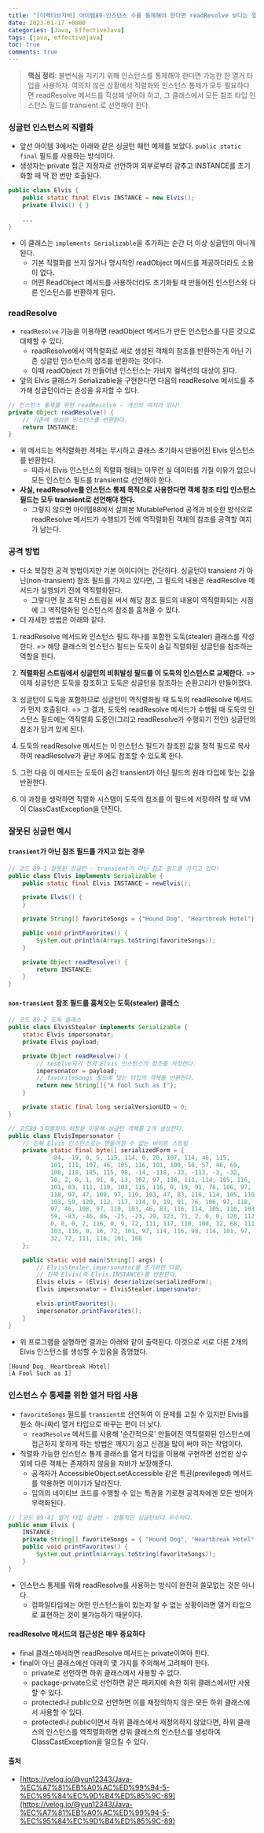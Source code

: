 ```yaml
---
title: "[이펙티브자바] 아이템89-인스턴스 수를 통제해야 한다면 readResolve 보다는 열거 타입을 사용하라"
date: 2023-01-17 +0800
categories: [Java, EffectiveJava]
tags: [java, effectivejava]
toc: true
comments: true
---
```


> **핵심 정리**: 불변식을 지키기 위해 인스턴스를 통제해야 한다면 가능한 한 열거 타입을 사용하자. 여의치 않은 상황에서 직렬화와 인스턴스 통제가 모두 필요하다면 readResolve 메서드를 작성해 넣어야 하고, 그 클래스에서 모든 참조 타입 인스턴스 필드를 transient 로 선언해야 한다.

### 싱글턴 인스턴스의 직렬화

- 앞선 아이템 3에서는 아래와 같은 싱글턴 패턴 예제를 보았다. `public static final` 필드를 사용하는 방식이다. 
- 생성자는 private 접근 지정자로 선언하여 외부로부터 감추고 INSTANCE를 초기화할 때 딱 한 번만 호출된다.

```java
public class Elvis {
    public static final Elvis INSTANCE = new Elvis();
    private Elvis() { }

    ...
}
```

- 이 클래스는 `implements Serializable`을 추가하는 순간 더 이상 싱글턴이 아니게 된다.
  - 기본 직렬화를 쓰지 않거나 명시적인 readObject 메서드를 제공하더라도 소용이 없다. 
  - 어떤 ReadObject 메서드를 사용하더라도 초기화될 때 만들어진 인스턴스와 다른 인스턴스를 반환하게 된다.

### readResolve
- `readResolve` 기능을 이용하면 readObject 메서드가 만든 인스턴스를 다른 것으로 대체할 수 있다.
  - readResolve에서 역직렬화로 새로 생성된 객체의 참조를 반환하는게 아닌 기존 싱글턴 인스턴스의 참조를 반환하는 것이다.
  - 이때 readObject 가 만들어낸 인스턴스는 가비지 컬렉션의 대상이 된다.
- 앞의 Elvis 클래스가 Serializable을 구현한다면 다음의 readResolve 메서드를 추가해 싱글턴이라는 손성을 유지할 수 있다.

```java
// 인스턴스 통제를 위한 readResolve - 개선의 여지가 있다!
private Object readResolve() {
    // 기존에 생성된 인스턴스를 반환한다.
    return INSTANCE;
}
```

- 위 메서드는 역직렬화한 객체는 무시하고 클래스 초기화시 만들어진 Elvis 인스턴스를 반환한다.
  - 따라서 Elvis 인스턴스의 직렬화 형태는 아무런 실 데이터를 가질 이유가 없으니 모든 인스턴스 필드를 transient로 선언해야 한다.
- <b>사실, readResolve를 인스턴스 통제 목적으로 사용한다면 객체 참조 타입 인스턴스 필드는 모두 transient로 선언해야 한다.</b>
  - 그렇지 않으면 아이템88에서 살펴본 MutablePeriod 공격과 비슷한 방식으로 readResolve 메서드가 수행되기 전에 역직렬화된 객체의 참조를 공격할 여지가 남는다.


### 공격 방법
- 다소 복잡한 공격 방법이지만 기본 아이디어는 간단하다. 싱글턴이 transient 가 아닌(non-transient) 참조 필드를 가지고 있다면, 그 필드의 내용은 readResolve 메서드가 실행되기 전에 역직렬화된다. 
  - 그렇다면 잘 조작된 스트림을 써서 해당 참조 필드의 내용이 역직렬화되는 시점에 그 역직렬화된 인스턴스의 참조를 훔쳐올 수 있다.
- 더 자세한 방법은 아래와 같다.

1) readResolve 메서드와 인스턴스 필드 하나를 포함한 도둑(stealer) 클래스를 작성한다.
=> 해당 클래스의 인스턴스 필드는 도둑이 숨길 직렬화된 싱글턴을 참조하는 역할을 한다.

2) <b>직렬화된 스트림에서 싱글턴의 비휘발성 필드를 이 도둑의 인스턴스로 교체한다.</b>
=> 이제 싱글턴은 도둑을 참조하고 도둑은 싱글턴을 참조하는 순환고리가 만들어졌다.

4) 싱글턴이 도둑을 포함하므로 싱글턴이 역직렬화될 때 도둑의 readResolve 메서드가 먼저 호출된다.
=> 그 결과, 도둑의 readResolve 메서드가 수행될 때 도둑의 인스턴스 필드에는 역직렬화 도중인(그리고 readResolve가 수행되기 전인) 싱글턴의 참조가 담겨 있게 된다.

5) 도둑의 readResolve 메서드는 이 인스턴스 필드가 참조한 값을 정적 필드로 복사하여 readResolve가 끝난 후에도 참조할 수 있도록 한다.

2) 그런 다음 이 메서드는 도둑이 숨긴 transient가 아닌 필드의 원래 타입에 맞는 값을 반환한다.

3) 이 과정을 생략하면 직렬화 시스템이 도둑의 참조를 이 필드에 저장하려 할 때 VM이 ClassCastException을 던진다.

### 잘못된 싱글턴 예시

#### `transient`가 아닌 참조 필드를 가지고 있는 경우

```java
// 코드 89-1 잘못된 싱글턴 - transient가 아닌 참조 필드를 가지고 있다!
public class Elvis implements Serializable {
    public static final Elvis INSTANCE = newElvis();

    private Elvis() {
    }

    private String[] favoriteSongs = {"Hound Dog", "Heartbreak Hotel"};

    public void printFavorites() {
        System.out.println(Arrays.toString(favoriteSongs));
    }

    private Object readResolve() {
        return INSTANCE;
    }
}
```

#### `non-transient` 참조 필드를 훔쳐오는 도둑(stealer) 클래스

```java
// 코드 89-2 도둑 클래스
public class ElvisStealer implements Serializable {
    static Elvis impersonator;
    private Elvis payload;

    private Object readResolve() {
        // resolve되기 전의 Elvis 인스턴스의 참조를 저장한다. 
        impersonator = payload;
        // favoriteSongs 필드에 맞는 타입의 객체를 반환한다. 
        return new String[]{"A Fool Such as I"};
    }

    private static final long serialVersionUID = 0;
}
```

```java
// 코드89-3직렬화의 허점을 이용해 싱글턴 객체를 2개 생성한다.
public class ElvisImpersonator {
    // 진짜 Elvis 인스턴스로는 만들어질 수 없는 바이트 스트림
    private static final byte[] serializedForm = {
            -84, -19, 0, 5, 115, 114, 0, 20, 107, 114, 46, 115,
            101, 111, 107, 46, 105, 116, 101, 109, 56, 57, 46, 69,
            108, 118, 105, 115, 98, -14, -118, -33, -113, -3, -32,
            70, 2, 0, 1, 91, 0, 13, 102, 97, 118, 111, 114, 105, 116,
            101, 83, 111, 110, 103, 115, 116, 0, 19, 91, 76, 106, 97,
            118, 97, 47, 108, 97, 110, 103, 47, 83, 116, 114, 105, 110,
            103, 59, 120, 112, 117, 114, 0, 19, 91, 76, 106, 97, 118,
            97, 46, 108, 97, 110, 103, 46, 83, 116, 114, 105, 110, 103,
            59, -83, -46, 86, -25, -23, 29, 123, 71, 2, 0, 0, 120, 112,
            0, 0, 0, 2, 116, 0, 9, 72, 111, 117, 110, 100, 32, 68, 111,
            103, 116, 0, 16, 72, 101, 97, 114, 116, 98, 114, 101, 97, 107,
            32, 72, 111, 116, 101, 108
    };

    public static void main(String[] args) {
        // ElvisStealer.impersonator를 초기화한 다음,
        // 진짜 Elvis(즉 Elvis.INSTANCE)를 반환한다.
        Elvis elvis = (Elvis) deserialize(serializedForm);
        Elvis impersonator = ElvisStealer.impersonator;

        elvis.printFavorites();
        impersonator.printFavorites();
    }
}
```

- 위 프로그램을 실행하면 결과는 아래와 같이 출력된다. 이것으로 서로 다른 2개의 Elvis 인스턴스를 생성할 수 있음을 증명했다.

```java
[Hound Dog, Heartbreak Hotel]
[A Fool Such as I]
```

### 인스턴스 수 통제를 위한 열거 타입 사용
- `favoriteSongs` 필드를 `transient로` 선언하여 이 문제를 고칠 수 있지만 Elvis를 원소 하나짜리 열거 타입으로 바꾸는 편이 더 낫다.
  - `readResolve` 메서드를 사용해 '순간적으로' 만들어진 역직렬화된 인스턴스에 접근하지 못하게 하는 방법은 깨지기 쉽고 신경을 많이 써야 하는 작업이다.
- 직렬화 가능한 인스턴스 통제 클래스를 열거 타입을 이용해 구현하면 선언한 상수 외에 다른 객체는 존재하지 않음을 자바가 보장해준다.
    - 공격자가 AccessibleObject.setAccessible 같은 특권(previleged) 메서드를 악용하면 이야기가 달라진다.
    - 임의의 네이티브 코드를 수행할 수 있는 특권을 가로챈 공격자에겐 모든 방어가 무력화된다.

```java
// [코드 89-4] 열거 타입 싱글턴 - 전통적인 싱글턴보다 우수하다.
public enum Elvis {
	INSTANCE;
    private String[] favoriteSongs = { "Hound Dog", "Heartbreak Hotel" };
    public void printFavorites() {
    	System.out.println(Arrays.toString(favoriteSongs));
    }
}
```

- 인스턴스 통제를 위해 readResolve를 사용하는 방식이 완전히 쓸모없는 것은 아니다.
  - 컴파일타임에는 어떤 인스턴스들이 있는지 알 수 없는 상황이라면 열거 타입으로 표현하는 것이 불가능하기 때문이다.


#### readResolve 메서드의 접근성은 매우 중요하다
- final 클래스에서라면 readResolve 메서드는 private이여야 한다.
- final이 아닌 클래스에선 아래의 몇 가지를 주의해서 고려해야 한다.
  - private로 선언하면 하위 클래스에서 사용할 수 없다.
  - package-private으로 선언하면 같은 패키지에 속한 하위 클래스에서만 사용할 수 있다.
  - protected나 public으로 선언하면 이를 재정의하지 않은 모든 하위 클래스에서 사용할 수 있다.
  - protected나 public이면서 하위 클래스에서 재정의하지 않았다면, 하위 클래스의 인스턴스를 역직렬화하면 상위 클래스의 인스턴스를 생성하여 ClassCastException을 일으킬 수 있다.


#### 출처
- [https://velog.io/@yun12343/Java-%EC%A7%81%EB%A0%AC%ED%99%94-5-%EC%95%84%EC%9D%B4%ED%85%9C-89](https://velog.io/@yun12343/Java-%EC%A7%81%EB%A0%AC%ED%99%94-5-%EC%95%84%EC%9D%B4%ED%85%9C-89)